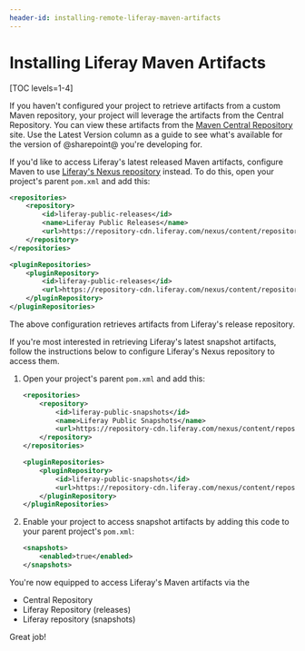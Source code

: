 ```yaml
---
header-id: installing-remote-liferay-maven-artifacts
---
```


# Installing Liferay Maven Artifacts

[TOC levels=1-4]

If you haven't configured your project to retrieve artifacts from a custom Maven
repository, your project will leverage the artifacts from the Central
Repository. You can view these artifacts from the
[Maven Central Repository](https://search.maven.org/) site. Use the Latest
Version column as a guide to see what's available for the version of @sharepoint@
you're developing for. 

If you'd like to access Liferay's latest released Maven artifacts, configure
Maven to use [Liferay's Nexus repository](https://repository-cdn.liferay.com)
instead. To do this, open your project's parent `pom.xml` and add this:

```xml
<repositories>
    <repository>
        <id>liferay-public-releases</id>
        <name>Liferay Public Releases</name>
        <url>https://repository-cdn.liferay.com/nexus/content/repositories/liferay-public-releases</url>
    </repository>
</repositories>

<pluginRepositories>
    <pluginRepository>
        <id>liferay-public-releases</id>
        <url>https://repository-cdn.liferay.com/nexus/content/repositories/liferay-public-releases/</url>
    </pluginRepository>
</pluginRepositories>
```

The above configuration retrieves artifacts from Liferay's release repository.

If you're most interested in retrieving Liferay's latest snapshot artifacts,
follow the instructions below to configure Liferay's Nexus repository to access
them.

1.  Open your project's parent `pom.xml` and add this:

    ```xml
    <repositories>
        <repository>
            <id>liferay-public-snapshots</id>
            <name>Liferay Public Snapshots</name>
            <url>https://repository-cdn.liferay.com/nexus/content/repositories/liferay-public-snapshots</url>
        </repository>
    </repositories>

    <pluginRepositories>
        <pluginRepository>
            <id>liferay-public-snapshots</id>
            <url>https://repository-cdn.liferay.com/nexus/content/repositories/liferay-public-snapshots/</url>
        </pluginRepository>
    </pluginRepositories>
    ```

2.  Enable your project to access snapshot artifacts by adding this code to your
    parent project's `pom.xml`:

    ```xml
    <snapshots>
        <enabled>true</enabled>
    </snapshots>
    ```

You're now equipped to access Liferay's Maven artifacts via the

- Central Repository
- Liferay Repository (releases)
- Liferay repository (snapshots)

Great job!
